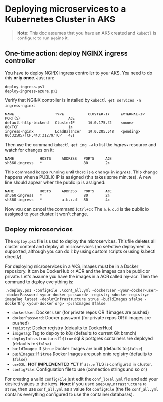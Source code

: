# Deploying microservices to a Kubernetes Cluster in AKS

> **Note**: This doc assumes that you have an AKS created and `kubectl` is configure to run agains it.

## One-time action: deploy NGINX ingress controller

You have to deploy NGINX ingress controller to your AKS. You need to do this **only once**. Just run:

```
deploy-ingress.ps1
deploy-ingress-azure.ps1
```

Verify that NGINX controller is installed by `kubectl get services -n ingress-nginx`:

```
NAME                   TYPE           CLUSTER-IP     EXTERNAL-IP   PORT(S)                      AGE
default-http-backend   ClusterIP      10.0.175.32    <none>        80/TCP                       1m
ingress-nginx          LoadBalancer   10.0.205.248   <pending>     80:32505/TCP,443:31279/TCP   42s
```

Then use the command `kubectl get ing -w` to list the _ingress_ resource and watch for changes on it:

```
NAME            HOSTS     ADDRESS   PORTS     AGE
sh360-ingress   *                   80        2m
```

This command keeps running until there is a change in _ingress_. This change happens when a PUBLIC IP is assigned (this takes some minutes). A new line should appear when the public ip is assigned:

```
NAME            HOSTS     ADDRESS   PORTS     AGE
sh360-ingress   *                   80        2m
sh360-ingress   *         a.b.c.d   80        4m
```

Now you can cancel the command (`Ctrl+C`): The `a.b.c.d` is the public ip assigned to your cluster. It won't change.

## Deploy microservices

The `deploy.ps1` file is used to deploy the microservices. This file deletes all cluster content and deploy all microservices (no selective deployment is supported, although you can do it by using custom scripts or using kubectl directly).

For deploying microservices in a AKS, images must be in a Docker repository. It can be DockerHub or ACR and the images can be public or private. Let's assume you have the images in a ACR called my-acr. Then the command to deploy everything is:

```
.\deploy.ps1 -configFile .\conf_all.yml -dockerUser <your-docker-user> -dockerPassword <your-docker-password> -registry <docker-registry> -imageTag latest -deployInfrastructure $true -buildImages $false -dockerOrg <your-docker-org> -pushImages $false
```

* `dockerUser`: Docker user (for private repos OR if images are pushed)
* `dockerPassword`: Docker password (for private repos OR if images are pushed)
* `registry`: Docker registry (defaults to DockerHub)
* `imageTag`: Tag to deploy to k8s (defaults to current Git branch)
* `deployInfrastructure`: If `$true` sql & postgres containers are deployed (defaults to  `$false`)
* `buildImages`: If `$true` Docker Images are built (defaults to `$false`)
* `pushImages`: If `$true` Docker Images are push onto registry (defaults to `$false`)
* `useSSL`: **NOT IMPLEMENTED YET** If `$true` TLS is configured in cluster.
* `configFile`: Configuration file to use (connection strings and so on)

For creating a valid `configFile` just edit the  `conf_local.yml` file and add your desired values to the keys. **Note**: If you used `$deployInfrastructure` to `$true`, then use `conf_all.yml` as a value for `configFile` (the file `conf_all.yml` contains everything configured to use the container databases).
